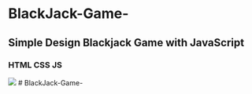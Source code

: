 # BlackJack-Game-

<h2> Simple Design Blackjack Game with JavaScript</h2>

<h3>HTML CSS JS</h3>

<img src="./images/scrn.gif" >
# BlackJack-Game-

